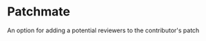 Patchmate
=======================

An option for adding a potential reviewers to the contributor's patch
